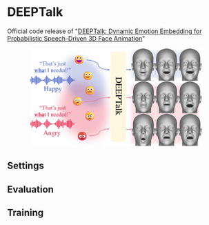 # DEEPTalk
Official code release of "[DEEPTalk: Dynamic Emotion Embedding for Probabilistic Speech-Driven 3D Face Animation](https://arxiv.org/abs/2408.06010)"

<p align="center">
  <img src="./demo/teaser_final.png" alt="alt text" width="400">
</p>

## Settings

## Evaluation

## Training

